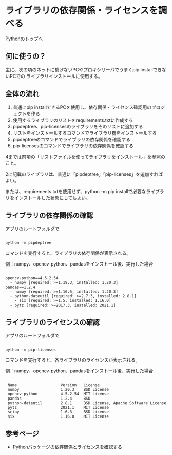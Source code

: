 # ライブラリの依存関係・ライセンスを調べる

[Pythonのトップへ](./index.md)

## 何に使うの？

主に、次の項のネットに繋げないPCやプロキシサーバでうまくpip installできないPCでの
ライブラリインストールに使用する。

## 全体の流れ

1. 普通にpip installできるPCを使用し、依存関係・ライセンス確認用のプロジェクトを作る
1. 使用するライブラリのリストをrequirements.txtに作成する
1. pipdeptree、pip-licensesのライブラリをそのリストに追加する
1. リストをインストールするコマンドでライブラリ群をインストールする
1. pipdeptreeのコマンドでライブラリの依存関係を確認する
1. pip-licensesのコマンドでライブラリの依存関係を確認する

4までは前項の「リストファイルを使ってライブラリをインストール」を参照のこと。

2に記載のライブラリは、普通に「pipdeptree」「pip-licenses」を追加すればよい。

または、requirements.txtを使用せず、python -m pip installで必要なライブラリをインストールした状態にしてもよい。

## ライブラリの依存関係の確認

アプリのルートフォルダで

```dos

python -m pipdeptree

```

コマンドを実行すると、ライブラリの依存関係が表示される。

例：numpy、opencv-python、pandasをインストール後、実行した場合

```dos

opencv-python==4.5.2.54
  - numpy [required: >=1.19.3, installed: 1.20.3]
pandas==1.2.4
  - numpy [required: >=1.16.5, installed: 1.20.3]
  - python-dateutil [required: >=2.7.3, installed: 2.8.1]
    - six [required: >=1.5, installed: 1.16.0]
  - pytz [required: >=2017.3, installed: 2021.1]

```

## ライブラリのライセンスの確認

アプリのルートフォルダで

```dos

python -m pip-licenses

```

コマンドを実行すると、各ライブラリのライセンスが表示される。

例：numpy、opencv-python、pandasをインストール後、実行した場合

```

 Name                   Version   License
 numpy                  1.20.3    BSD License
 opencv-python          4.5.2.54  MIT License
 pandas                 1.2.4     BSD
 python-dateutil        2.8.1     BSD License, Apache Software License
 pytz                   2021.1    MIT License
 scipy                  1.6.3     BSD License
 six                    1.16.0    MIT License

```

## 参考ページ

- [Pythonパッケージの依存関係とライセンスを確認する](https://dev.classmethod.jp/articles/python-pipdeptree_licenses/)







